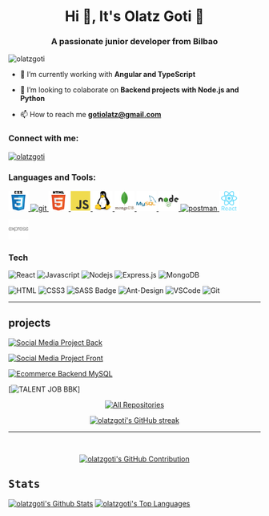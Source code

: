 <h1 align="center">Hi 👋, It's Olatz Goti 🍪 </h1>
<h3 align="center">A passionate junior developer from Bilbao</h3>


<p align="left"> <img src="https://komarev.com/ghpvc/?username=olatzgoti&label=Profile%20views&color=0e75b6&style=flat" alt="olatzgoti" /> </p>


- 🌱 I’m currently working with **Angular and TypeScript**
  
- 👯 I’m looking to colaborate on **Backend projects with Node.js and Python**
  
- 📫 How to reach me **gotiolatz@gmail.com**


  

<h3 align="left">Connect with me:</h3>
<p align="left">
<a href="https://linkedin.com/in/olatzgoti" target="blank"><img align="center" src="https://raw.githubusercontent.com/rahuldkjain/github-profile-readme-generator/master/src/images/icons/Social/linked-in-alt.svg" alt="olatzgoti" height="30" width="40" /></a>

</p>



<h3 align="left">Languages and Tools:</h3>
<p align="left"> <a href="https://www.w3schools.com/css/" target="_blank" rel="noreferrer"> <img src="https://raw.githubusercontent.com/devicons/devicon/master/icons/css3/css3-original-wordmark.svg" alt="css3" width="40" height="40"/> </a>   
  <a href="https://git-scm.com/" target="_blank" rel="noreferrer"> <img src="https://www.vectorlogo.zone/logos/git-scm/git-scm-icon.svg" alt="git" width="40" height="40"/> </a>
  <a href="https://www.w3.org/html/" target="_blank" rel="noreferrer"> <img src="https://raw.githubusercontent.com/devicons/devicon/master/icons/html5/html5-original-wordmark.svg" alt="html5" width="40" height="40"/> </a>
  <a href="https://developer.mozilla.org/en-US/docs/Web/JavaScript" target="_blank" rel="noreferrer"> <img src="https://raw.githubusercontent.com/devicons/devicon/master/icons/javascript/javascript-original.svg" alt="javascript" width="40" height="40"/> </a>
  <a href="https://www.linux.org/" target="_blank" rel="noreferrer"> <img src="https://raw.githubusercontent.com/devicons/devicon/master/icons/linux/linux-original.svg" alt="linux" width="40" height="40"/> </a> 
  <a href="https://www.mongodb.com/" target="_blank" rel="noreferrer"> <img src="https://raw.githubusercontent.com/devicons/devicon/master/icons/mongodb/mongodb-original-wordmark.svg" alt="mongodb" width="40" height="40"/> </a>
  <a href="https://www.mysql.com/" target="_blank" rel="noreferrer"> <img src="https://raw.githubusercontent.com/devicons/devicon/master/icons/mysql/mysql-original-wordmark.svg" alt="mysql" width="40" height="40"/> </a>
  <a href="https://nodejs.org" target="_blank" rel="noreferrer"> <img src="https://raw.githubusercontent.com/devicons/devicon/master/icons/nodejs/nodejs-original-wordmark.svg" alt="nodejs" width="40" height="40"/> </a> 
  <a href="https://postman.com" target="_blank" rel="noreferrer"> <img src="https://www.vectorlogo.zone/logos/getpostman/getpostman-icon.svg" alt="postman" width="40" height="40"/> </a> 
  <a href="https://reactjs.org/" target="_blank" rel="noreferrer"> <img src="https://raw.githubusercontent.com/devicons/devicon/master/icons/react/react-original-wordmark.svg" alt="react" width="40" height="40"/> </a> </p>
  <a href="https://expressjs.com" target="_blank" rel="noreferrer"> <img src="https://raw.githubusercontent.com/devicons/devicon/master/icons/express/express-original-wordmark.svg" alt="express" width="40" height="40"/> </a>
  <h3 align="left"> Tech </h3> 

![React](https://img.shields.io/badge/-React-61DBFB?style=for-the-badge&labelColor=black&logo=react&logoColor=61DBFB)
![Javascript](https://img.shields.io/badge/Javascript-F0DB4F?style=for-the-badge&labelColor=black&logo=javascript&logoColor=F0DB4F)
![Nodejs](https://img.shields.io/badge/Nodejs-3C873A?style=for-the-badge&labelColor=black&logo=node.js&logoColor=3C873A)
![Express.js](https://img.shields.io/badge/Express.js-000000?style=for-the-badge&logo=express&logoColor=white)
![MongoDB](https://img.shields.io/badge/MongoDB-4EA94B?style=for-the-badge&logo=mongodb&logoColor=white)

![HTML](https://img.shields.io/badge/HTML5-E34F26?style=for-the-badge&logo=html5&logoColor=white)
![CSS3](https://img.shields.io/badge/CSS3-1572B6?style=for-the-badge&logo=css3&logoColor=white)
![SASS Badge](https://img.shields.io/badge/Sass-CC6699?style=for-the-badge&logo=sass&logoColor=white)
![Ant-Design](https://img.shields.io/badge/AntDesign-0170FE?style=for-the-badge&logo=antdesign&logoColor=white)
![VSCode](https://img.shields.io/badge/Visual_Studio-0078d7?style=for-the-badge&logo=visual%20studio&logoColor=white)
![Git](https://img.shields.io/badge/Git-F05032?style=for-the-badge&logo=git&logoColor=white)


<hr/>


## projects
[![Social Media Project Back](https://github-readme-stats.vercel.app/api/pin/?username=olatzgoti&repo=SocialMedia&border_color=7F3FBF&bg_color=0D1117&title_color=C9D1D9&text_color=8B949E&icon_color=7F3FBF)](https://github.com/olatzgoti/SocialMedia)

[![Social Media Project Front](https://github-readme-stats.vercel.app/api/pin/?username=olatzgoti&repo=SocialMedia_React_MongoDB&border_color=7F3FBF&bg_color=0D1117&title_color=C9D1D9&text_color=8B949E&icon_color=7F3FBF)](https://github.com/olatzgoti/SocialMedia_React_MongoDB)

[![Ecommerce Backend MySQL](https://github-readme-stats.vercel.app/api/pin/?username=OlatzGoti&repo=proyectoEcommerce_backend&border_color=7F3FBF&bg_color=0D1117&title_color=C9D1D9&text_color=8B949E&icon_color=7F3FBF)](https://github.com/olatzgoti/proyectoEcommerce_backend.git)

[![TALENT JOB BBK](https://github-readme-stats.vercel.app/api/pin/?username=OlatzGoti&repo=Desafio-BBK&border_color=7F3FBF&bg_color=0D1117&title_color=C9D1D9&text_color=8B949E&icon_color=7F3FBF)]


<p align="center">
  <a href="https://github.com/olatzgoti?tab=repositories" target="_blank"><img alt="All Repositories" title="All Repositories" src="https://img.shields.io/badge/-All%20Repos-2962FF?style=for-the-badge&logo=koding&logoColor=white"/></a>
</p>

<p align="center">
<a> 
  <a href="https://github.com/olatzgoti"><img src="https://github-readme-streak-stats.herokuapp.com/?user=olatzgoti&theme=radical&border=7F3FBF&background=0D1117" alt="olatzgoti's GitHub streak"/></a>
  <br/>
</a>


<hr/>
<br/>


<p align="center">
  <a href="https://github.com/olatzgoti">
    <img src="https://github-profile-summary-cards.vercel.app/api/cards/profile-details?username=olatzgoti&theme=radical" alt="olatzgoti's GitHub Contribution"/>
  </a>
</p>




## <samp> Stats </samp>

<span align="center">
<a>  
<a href="https://github.com/olatzgoti"><img alt="olatzgoti's Github Stats" src="https://denvercoder1-github-readme-stats.vercel.app/api?username=olatzgoti&show_icons=true&count_private=true&theme=react&border_color=7F3FBF&bg_color=0D1117&title_color=F85D7F&icon_color=F8D866" height="192px" width="49.5%"/></a>
<a href="https://github.com/olatzgoti"><img alt="olatzgoti's Top Languages" src="https://denvercoder1-github-readme-stats.vercel.app/api/top-langs/?username=olatzgoti&langs_count=8&layout=compact&theme=react&border_color=7F3FBF&bg_color=0D1117&title_color=F85D7F&icon_color=F8D866" height="192px" width="49.5%"/></a>
<br/>
</a>

